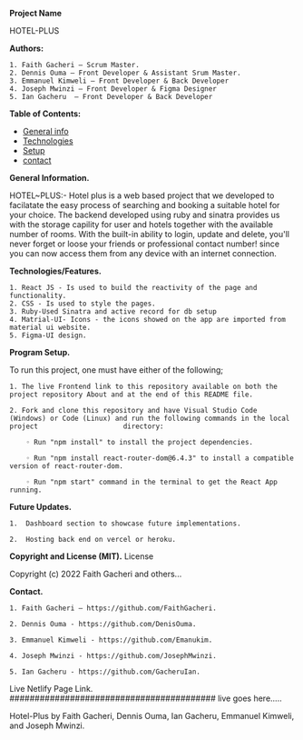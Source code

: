 <b>Project Name</b>

HOTEL-PLUS

<b>Authors:</b>

    1. Faith Gacheri – Scrum Master.
    2. Dennis Ouma – Front Developer & Assistant Srum Master.
    3. Emmanuel Kimweli – Front Developer & Back Developer
    4. Joseph Mwinzi – Front Developer & Figma Designer
    5. Ian Gacheru  – Front Developer & Back Developer

<b>Table of Contents:</b>

- [General info](#general-info)
- [Technologies](#technologies)
- [Setup](#setup)
- [contact](#contact)

<b>General Information.</b>

HOTEL~PLUS:- Hotel plus is a web based project that we developed to facilatate the easy process of searching and booking a suitable hotel for your choice. The backend developed using ruby and sinatra provides us with the storage capility for user and hotels together with the available number of rooms.
With the built-in ability to login, update and delete, you'll never forget or loose your friends or professional contact number! since you can now access them from any device with an internet connection.

<b>Technologies/Features.</b>

    1. React JS - Is used to build the reactivity of the page and functionality.
    2. CSS - Is used to style the pages.
    3. Ruby-Used Sinatra and active record for db setup
    4. Matrial-UI- Icons - the icons showed on the app are imported from material ui website.
    5. Figma-UI design.
    
<b>Program Setup.</b>

To run this project, one must have either of the following;

    1. The live Frontend link to this repository available on both the project repository About and at the end of this README file.
    
    2. Fork and clone this repository and have Visual Studio Code (Windows) or Code (Linux) and run the following commands in the local project                     directory:
    
        ◦ Run "npm install" to install the project dependencies.
        
        ◦ Run "npm install react-router-dom@6.4.3" to install a compatible version of react-router-dom.
        
        ◦ Run "npm start" command in the terminal to get the React App running.
        
<b>Future Updates.</b>

    1.  Dashboard section to showcase future implementations.
    
    2.  Hosting back end on vercel or heroku.   
    
    
<b>Copyright and License (MIT).</b>
License

Copyright (c) 2022 Faith Gacheri and others...


<b>Contact.</b>

    1. Faith Gacheri – https://github.com/FaithGacheri.
    
    2. Dennis Ouma - https://github.com/DenisOuma.
    
    3. Emmanuel Kimweli - https://github.com/Emanukim.
    
    4. Joseph Mwinzi - https://github.com/JosephMwinzi.
    
    5. Ian Gacheru - https://github.com/GacheruIan.
    
Live Netlify Page Link.
#########################################
live goes here.....


Hotel-Plus by Faith Gacheri, Dennis Ouma, Ian Gacheru, Emmanuel Kimweli, and Joseph Mwinzi.


